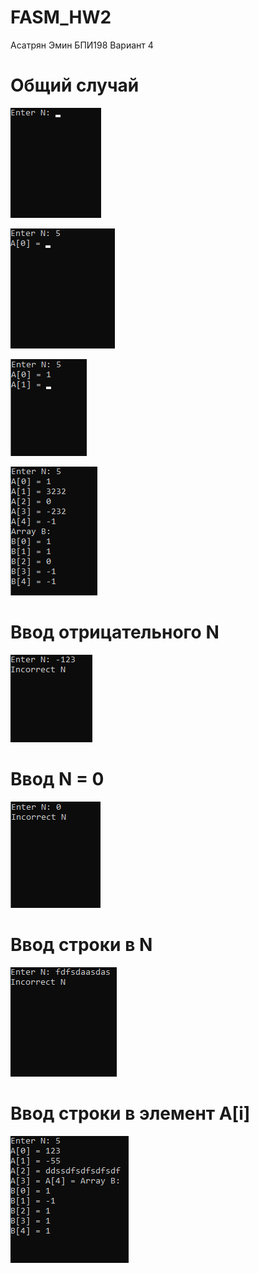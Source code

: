 # FASM_HW2
Асатрян Эмин БПИ198 Вариант 4
# Общий случай
![](FASM_HW2/1.png)

![](FASM_HW2/2.png)

![](FASM_HW2/3.png)

![](FASM_HW2/4.png)
# Ввод отрицательного N
![](FASM_HW2/5.png)
# Ввод N = 0
![](FASM_HW2/6.png)
# Ввод строки в N
![](FASM_HW2/7.png)
# Ввод строки в элемент A[i]
![](FASM_HW2/8.png)
